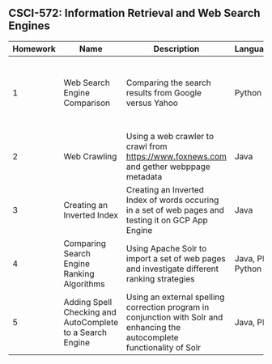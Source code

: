 <h2>CSCI-572: Information Retrieval and Web Search Engines</h2>

| Homework | Name | Description | Languages | Libraries |
| -------- | ---- | ----------- | --------- | --------- |
| 1 | Web Search Engine Comparison | Comparing the search results from Google versus Yahoo | Python | Beautiful Soup, json, random, requests, time, urllib |
| 2 | Web Crawling | Using a web crawler to crawl from https://www.foxnews.com and gether webppage metadata | Java | crawler4j |
| 3 | Creating an Inverted Index | Creating an Inverted Index of words occuring in a set of web pages and testing it on GCP App Engine | Java | Hadoop |
| 4 | Comparing Search Engine Ranking Algorithms | Using Apache Solr to import a set of web pages and investigate different ranking strategies | Java, PHP, Python | Java: Jsoup - Python: networkx |
| 5 | Adding Spell Checking and AutoComplete to a Search Engine | Using an external spelling correction program in conjunction with Solr and enhancing the autocomplete functionality of Solr | Java, PHP | tika |
